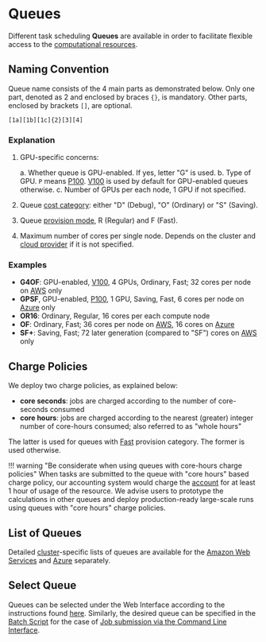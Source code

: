 # Queues

Different task scheduling **Queues** are available in order to facilitate flexible access to the [computational resources](../clusters/overview.md).

## Naming Convention

Queue name consists of the 4 main parts as demonstrated below. Only one part, denoted as 2 and enclosed by braces `{}`, is mandatory. Other parts, enclosed by brackets `[]`, are optional.

```regexp
[1a][1b][1c]{2}[3][4]
```

### Explanation

1. GPU-specific concerns:

    a. Whether queue is GPU-enabled. If yes, letter "G" is used.
    b. Type of GPU. `P` means [P100](../clusters/hardware.md#gpu-types). [V100](../clusters/hardware.md#gpu-types) is used by default for GPU-enabled queues otherwise.
    c. Number of GPUs per each node, 1 GPU if not specified.

2. Queue [cost category](category.md#cost-categories): either "D" (Debug), "O" (Ordinary) or "S" (Saving).

3. Queue [provision mode](category.md#provision-modes), R (Regular) and F (Fast).

4. Maximum number of cores per single node. Depends on the cluster and [cloud provider](../clusters/overview.md) if it is not specified.

### Examples

- **G4OF**: GPU-enabled, [V100](../clusters/hardware.md#gpu-types), 4 GPUs, Ordinary, Fast; 32 cores per node on [AWS](../clusters/aws.md) only
- **GPSF**, GPU-enabled, [P100](../clusters/hardware.md#gpu-types), 1 GPU, Saving, Fast, 6 cores per node on [Azure](../clusters/azure.md) only
- **OR16**: Ordinary, Regular, 16 cores per each compute node
- **OF**: Ordinary, Fast; 36 cores per node on [AWS](../clusters/aws.md), 16 cores on [Azure](../clusters/azure.md)
- **SF+**: Saving, Fast; 72 later generation (compared to "SF") cores on [AWS](../clusters/aws.md) only

## Charge Policies

We deploy two charge policies, as explained below:

- **core seconds**: jobs are charged according to the number of core-seconds consumed
- **core hours**: jobs are charged according to the nearest (greater) integer number of core-hours consumed; also referred to as "whole hours" 

The latter is used for queues with [Fast](category.md#provision-modes) provision category. The former is used otherwise.

!!! warning "Be considerate when using queues with core-hours charge policies"
    When tasks are submitted to the queue with "core hours" based charge policy, our accounting system would charge the [account](../../accounts/overview.md) for at least 1 hour of usage of the resource. We advise users to prototype the calculations in other queues and deploy production-ready large-scale runs using queues with "core hours" charge policies. 

## List of Queues

Detailed [cluster](../clusters/overview.md)-specific lists of queues are available for the [Amazon Web Services](../clusters/aws.md) and [Azure](../clusters/azure.md) separately.

## Select Queue

Queues can be selected under the Web Interface according to the instructions found [here](../compute-settings/ui.md#queue). Similarly, the desired queue can be specified in the [Batch Script](../../jobs-cli/batch-script.md) for the case of [Job submission via the Command Line Interface](../../jobs-cli/overview.md).
